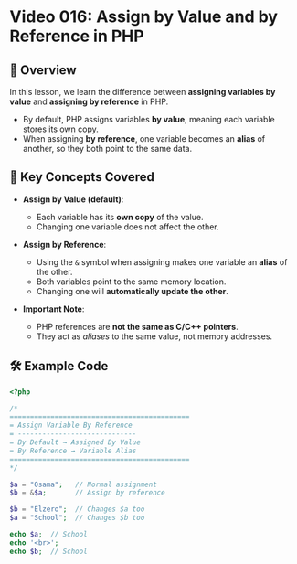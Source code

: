# Video 016: Assign by Value and by Reference in PHP

## 📝 Overview

In this lesson, we learn the difference between **assigning variables by value** and **assigning by reference** in PHP.  

- By default, PHP assigns variables **by value**, meaning each variable stores its own copy.  
- When assigning **by reference**, one variable becomes an **alias** of another, so they both point to the same data.  

## 📌 Key Concepts Covered

- **Assign by Value (default)**:
  - Each variable has its **own copy** of the value.
  - Changing one variable does not affect the other.

- **Assign by Reference**:
  - Using the `&` symbol when assigning makes one variable an **alias** of the other.
  - Both variables point to the same memory location.
  - Changing one will **automatically update the other**.

- **Important Note**:
  - PHP references are **not the same as C/C++ pointers**.
  - They act as *aliases* to the same value, not memory addresses.

## 🛠️ Example Code

```php
<?php

/*
============================================
= Assign Variable By Reference
= -----------------------------
= By Default → Assigned By Value
= By Reference → Variable Alias
============================================
*/

$a = "Osama";   // Normal assignment
$b = &$a;       // Assign by reference

$b = "Elzero";  // Changes $a too
$a = "School";  // Changes $b too

echo $a;  // School
echo '<br>';
echo $b;  // School
